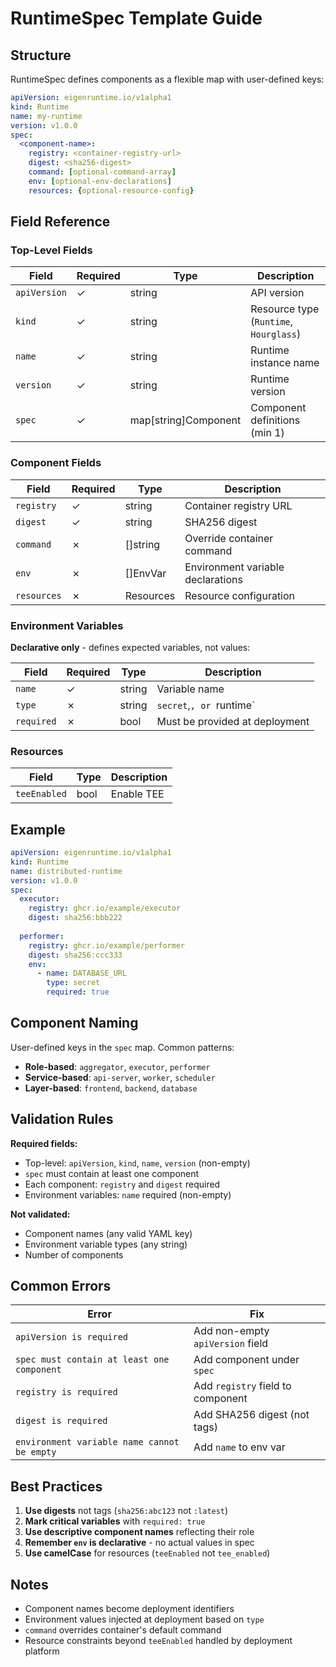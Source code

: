 # RuntimeSpec Template Guide

## Structure

RuntimeSpec defines components as a flexible map with user-defined keys:

```yaml
apiVersion: eigenruntime.io/v1alpha1
kind: Runtime
name: my-runtime
version: v1.0.0
spec:
  <component-name>:
    registry: <container-registry-url>
    digest: <sha256-digest>
    command: [optional-command-array]
    env: [optional-env-declarations]
    resources: {optional-resource-config}
```

## Field Reference

### Top-Level Fields

| Field | Required | Type | Description |
|-------|----------|------|-------------|
| `apiVersion` | ✓ | string | API version |
| `kind` | ✓ | string | Resource type (`Runtime`, `Hourglass`) |
| `name` | ✓ | string | Runtime instance name |
| `version` | ✓ | string | Runtime version |
| `spec` | ✓ | map[string]Component | Component definitions (min 1) |

### Component Fields

| Field | Required | Type | Description |
|-------|----------|------|-------------|
| `registry` | ✓ | string | Container registry URL |
| `digest` | ✓ | string | SHA256 digest |
| `command` | ✗ | []string | Override container command |
| `env` | ✗ | []EnvVar | Environment variable declarations |
| `resources` | ✗ | Resources | Resource configuration |

### Environment Variables

**Declarative only** - defines expected variables, not values:

| Field | Required | Type | Description                    |
|-------|----------|------|--------------------------------|
| `name` | ✓ | string | Variable name                  |
| `type` | ✗ | string | `secret`,`, or `runtime`       |
| `required` | ✗ | bool | Must be provided at deployment |

### Resources

| Field | Type | Description |
|-------|------|-------------|
| `teeEnabled` | bool | Enable TEE |

## Example

```yaml
apiVersion: eigenruntime.io/v1alpha1
kind: Runtime
name: distributed-runtime
version: v1.0.0
spec:
  executor:
    registry: ghcr.io/example/executor
    digest: sha256:bbb222
    
  performer:
    registry: ghcr.io/example/performer
    digest: sha256:ccc333
    env:
      - name: DATABASE_URL
        type: secret
        required: true
```

## Component Naming

User-defined keys in the `spec` map. Common patterns:
- **Role-based**: `aggregator`, `executor`, `performer`
- **Service-based**: `api-server`, `worker`, `scheduler`
- **Layer-based**: `frontend`, `backend`, `database`

## Validation Rules

**Required fields:**
- Top-level: `apiVersion`, `kind`, `name`, `version` (non-empty)
- `spec` must contain at least one component
- Each component: `registry` and `digest` required
- Environment variables: `name` required (non-empty)

**Not validated:**
- Component names (any valid YAML key)
- Environment variable types (any string)
- Number of components

## Common Errors

| Error | Fix |
|-------|-----|
| `apiVersion is required` | Add non-empty `apiVersion` field |
| `spec must contain at least one component` | Add component under `spec` |
| `registry is required` | Add `registry` field to component |
| `digest is required` | Add SHA256 digest (not tags) |
| `environment variable name cannot be empty` | Add `name` to env var |

## Best Practices

1. **Use digests** not tags (`sha256:abc123` not `:latest`)
2. **Mark critical variables** with `required: true`
3. **Use descriptive component names** reflecting their role
4. **Remember `env` is declarative** - no actual values in spec
5. **Use camelCase** for resources (`teeEnabled` not `tee_enabled`)

## Notes

- Component names become deployment identifiers
- Environment values injected at deployment based on `type`
- `command` overrides container's default command
- Resource constraints beyond `teeEnabled` handled by deployment platform